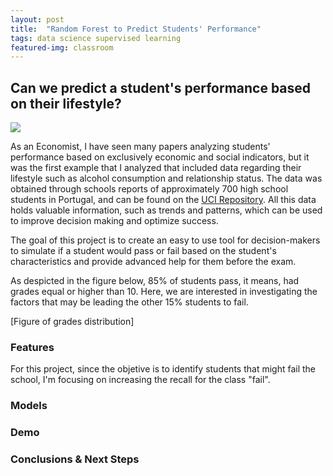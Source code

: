 ```yaml
---
layout: post
title:  "Random Forest to Predict Students' Performance"
tags: data science supervised learning
featured-img: classroom
---
```


## Can we predict a student's performance based on their lifestyle?

<IMG SRC="https://media.giphy.com/media/xT9DPFPfULYJHHrqN2/giphy.gif">

As an Economist, I have seen many papers analyzing students' performance based on exclusively economic and social indicators, but it was the first example that I analyzed that included data regarding their lifestyle such as alcohol consumption and relationship status. The data was obtained through schools reports of approximately 700 high school students in Portugal, and can be found on the [UCI Repository](http://archive.ics.uci.edu/ml/datasets/Student+Performance). All this data holds valuable information, such as trends and patterns, which can be used to improve decision making and optimize success.

The goal of this project is to create an easy to use tool for decision-makers to simulate if a student would pass or fail based on the student's characteristics and provide advanced help for them before the exam.

As despicted in the figure below, 85% of students pass, it means, had grades equal or higher than 10. Here, we are interested in investigating the factors that may be leading the other 15% students to fail.

[Figure of grades distribution]

### Features

For this project, since the objetive is to identify students that might fail the school, I'm focusing on increasing the recall for the class "fail".

### Models

### Demo

### Conclusions & Next Steps
